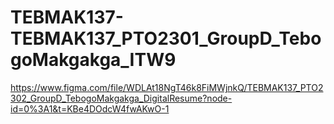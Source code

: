 # TEBMAK137-TEBMAK137_PTO2301_GroupD_TebogoMakgakga_ITW9

https://www.figma.com/file/WDLAt18NgT46k8FiMWjnkQ/TEBMAK137_PTO2302_GroupD_TebogoMakgakga_DigitalResume?node-id=0%3A1&t=KBe4DOdcW4fwAKwO-1
